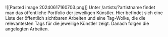 ![[Pasted image 20240617160703.png]]
Unter /artists/?artistname findet man das öffentliche Portfolio der jeweiligen Künstler. Hier befindet sich eine Liste der öffentlich sichtbaren Arbeiten und eine Tag-Wolke, die die relevantesten Tags für die jeweilige Künstler zeigt. Danach folgen die angelegten Arbeiten.